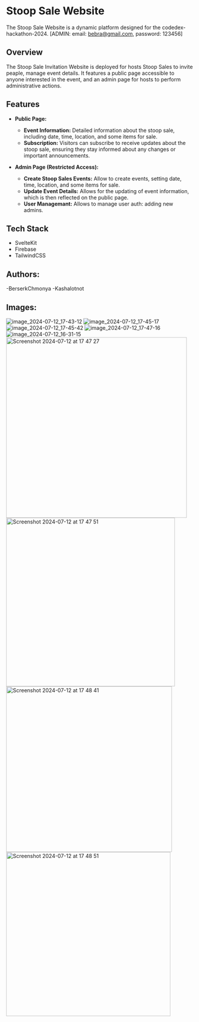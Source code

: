 # Stoop Sale Website
The Stoop Sale Website is a dynamic platform designed for the codedex-hackathon-2024. [ADMIN: email: bebra@gmail.com, password: 123456]

## Overview
The Stoop Sale Invitation Website is deployed for hosts Stoop Sales to invite peaple, manage event details. It features a public page accessible to anyone interested in the event, and an admin page for hosts to perform administrative actions.

## Features
- **Public Page:**
  - **Event Information:** Detailed information about the stoop sale, including date, time, location, and some items for sale.
  - **Subscription:** Visitors can subscribe to receive updates about the stoop sale, ensuring they stay informed about any changes or important announcements.

- **Admin Page (Restricted Access):**
  - **Create Stoop Sales Events:** Allow to create events, setting date, time, location, and some items for sale.
  - **Update Event Details:** Allows for the updating of event information, which is then reflected on the public page.
  - **User Managemant:** Allows to manage user auth: adding new admins.
  
## Tech Stack
- SvelteKit
- Firebase
- TailwindCSS

## Authors:
-BerserkChmonya
-Kashalotnot

## Images:
![image_2024-07-12_17-43-12](https://github.com/user-attachments/assets/5e10211a-be7c-4452-b2d2-1907735214f1)
![image_2024-07-12_17-45-17](https://github.com/user-attachments/assets/8b87fef3-a275-4f05-bc3d-acf326d7a5c8)
![image_2024-07-12_17-45-42](https://github.com/user-attachments/assets/31d8ffc4-f5ba-48b9-8910-bd9b8c193b64)
![image_2024-07-12_17-47-16](https://github.com/user-attachments/assets/7d2a8e57-3d2d-4307-8813-4ee731e3091d)
![image_2024-07-12_16-31-15](https://github.com/user-attachments/assets/d3f1d967-1a81-4a43-8bc5-a412d728fc01)
<img width="486" alt="Screenshot 2024-07-12 at 17 47 27" src="https://github.com/user-attachments/assets/ee7b98e8-4713-46a0-bac8-96607710a0f1">
<img width="454" alt="Screenshot 2024-07-12 at 17 47 51" src="https://github.com/user-attachments/assets/6d48fad6-4a72-4846-a1dc-c28097a53cf9">
<img width="446" alt="Screenshot 2024-07-12 at 17 48 41" src="https://github.com/user-attachments/assets/d27dec82-6e75-42d0-afbd-552995445991">
<img width="442" alt="Screenshot 2024-07-12 at 17 48 51" src="https://github.com/user-attachments/assets/7efbd3b1-ce23-4880-88e6-d158a55fd9dc">



